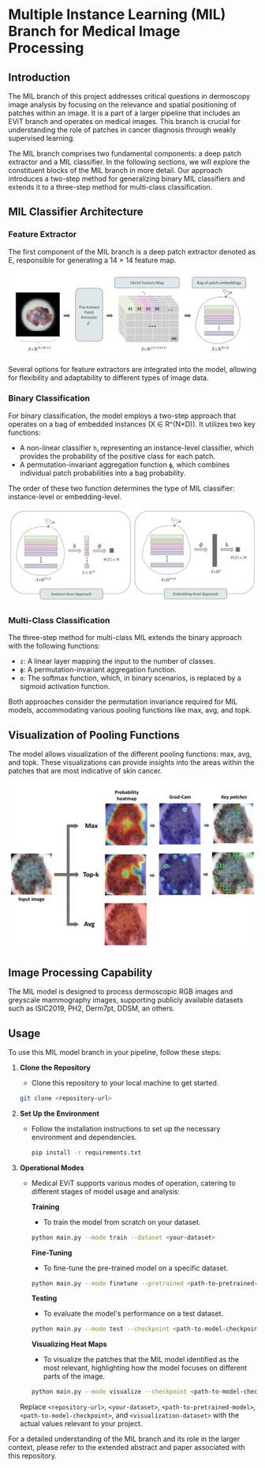 # Multiple Instance Learning (MIL) Branch for Medical Image Processing

## Introduction

The MIL branch of this project addresses critical questions in dermoscopy image analysis by focusing on the relevance and spatial positioning of patches within an image. It is a part of a larger pipeline that includes an EViT branch and operates on medical images. This branch is crucial for understanding the role of patches in cancer diagnosis through weakly supervised learning.

The MIL branch comprises two fundamental components: a deep patch extractor and a MIL classifier. In the following sections, we will explore the constituent blocks of the MIL branch in more detail. Our approach introduces a two-step method for generalizing binary MIL classifiers and extends it to a three-step method for multi-class classification.

## MIL Classifier Architecture

### Feature Extractor

The first component of the MIL branch is a deep patch extractor denoted as E, responsible for generating
a 14 × 14 feature map.

![Feature Extractor Pipeline](MIL_Feature_extractor_v3.png)


Several options for feature extractors are integrated into the model, allowing for flexibility and adaptability to different types of image data.

### Binary Classification

For binary classification, the model employs a two-step approach that operates on a bag of embedded instances (X ∈ R^(N×D)). It utilizes two key functions:
- A non-linear classifier `h`, representing an instance-level classifier, which provides the probability of the positive class for each patch.
- A permutation-invariant aggregation function `ϕ`, which combines individual patch probabilities into a bag probability.

The order of these two function determines the type of MIL classifier: instance-level or embedding-level.

![Feature Extractor Pipeline](MIL_approaches_v3.png)

### Multi-Class Classification

The three-step method for multi-class MIL extends the binary approach with the following functions:
- `z`: A linear layer mapping the input to the number of classes.
- `ϕ`: A permutation-invariant aggregation function.
- `σ`: The softmax function, which, in binary scenarios, is replaced by a sigmoid activation function.

Both approaches consider the permutation invariance required for MIL models, accommodating various pooling functions like max, avg, and topk.

## Visualization of Pooling Functions

The model allows visualization of the different pooling functions: max, avg, and topk. These visualizations can provide insights into the areas within the patches that are most indicative of skin cancer.

![Feature Extractor Pipeline](MIL-Pools_Vis.png)

## Image Processing Capability

The MIL model is designed to process dermoscopic RGB images and greyscale mammography images, supporting publicly available datasets such as ISIC2019, PH2, Derm7pt, DDSM, an others. 


## Usage

To use this MIL model branch in your pipeline, follow these steps:

1. **Clone the Repository**
    - Clone this repository to your local machine to get started.
    ```bash
    git clone <repository-url>
    ```

2. **Set Up the Environment**
    - Follow the installation instructions to set up the necessary environment and dependencies.
        
        ```bash
        pip install -r requirements.txt
        ```

3. **Operational Modes**
    - Medical EViT supports various modes of operation, catering to different stages of model usage and analysis:

        **Training**
        - To train the model from scratch on your dataset.
        ```bash
        python main.py --mode train --dataset <your-dataset>
        ```

        **Fine-Tuning**
        - To fine-tune the pre-trained model on a specific dataset.
        ```bash
        python main.py --mode finetune --pretrained <path-to-pretrained-model> --dataset <your-dataset>
        ```

        **Testing**
        - To evaluate the model's performance on a test dataset.
        ```bash
        python main.py --mode test --checkpoint <path-to-model-checkpoint> --dataset <test-dataset>
        ```

        **Visualizing Heat Maps**
        - To visualize the patches that the MIL model identified as the most relevant, highlighting how the model focuses on different parts of the image.
        ```bash
        python main.py --mode visualize --checkpoint <path-to-model-checkpoint> --dataset <visualization-dataset>
        ```

    Replace `<repository-url>`, `<your-dataset>`, `<path-to-pretrained-model>`, `<path-to-model-checkpoint>`, and `<visualization-dataset>` with the actual values relevant to your project.

For a detailed understanding of the MIL branch and its role in the larger context, please refer to the extended abstract and paper associated with this repository.